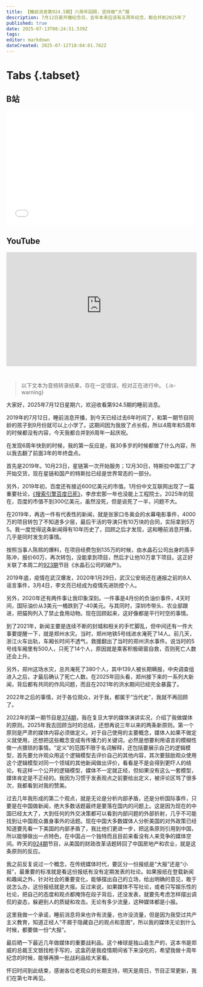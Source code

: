 ```yaml
---
title: 【睡前消息第924.5期】六周年回顾，坚持做“大”报
description: 7月12日是开播纪念日，去年本来应该有五周年纪念，都合并到2025年了
published: true
date: 2025-07-13T08:24:51.539Z
tags: 
editor: markdown
dateCreated: 2025-07-12T18:04:01.762Z
---
```


# Tabs {.tabset}
## B站
<div style="position: relative; padding: 30% 45%;">
<iframe style="position: absolute; width: 100%; height: 100%; left: 0; top: 0;" src="//player.bilibili.com/player.html?&bvid=BV1VTMRz1EPB&page=1&as_wide=1&high_quality=1&danmaku=1&autoplay=0" scrolling="no" border="0" frameborder="no" framespacing="0" allowfullscreen="true"></iframe>
</div>

<!--  睡前消息的西瓜视频账号仍处于禁言状态，暂时将其从模板中注释
## 西瓜视频
<div style="position: relative; padding: 30% 45%;">
<iframe style="position: absolute; top: 50%; left: 50%; transform: translate(-50%, -50%); width: 80%; height: 100%;" frameborder="0" src="https://www.ixigua.com/iframe/西瓜视频ID?autoplay=0" referrerpolicy="unsafe-url" allowfullscreen></iframe>
</div>
-->

## YouTube
<div style="position: relative; padding: 30% 45%;">
<iframe style="position: absolute; top: 0; left: 0; width: 100%; height: 100%;" src="https://www.youtube-nocookie.com/embed/YouTubeVID" title="YouTube video player" frameborder="0" allow="accelerometer; autoplay; clipboard-write; encrypted-media; gyroscope; picture-in-picture" allowfullscreen="true"></iframe>
</div>
  
# 

> 以下文本为音频转录结果，存在一定错误，校对正在进行中。
{.is-warning}

大家好，2025年7月12日星期六，欢迎收看第924.5期的睡前消息。

2019年的7月12日，睡前消息开播，到今天已经过去6年时间了，和第一期节目同龄的孩子到9月份就可以上小学了。这期间因为我放了点长假，所以4周年和5周年的时候都没有内容，今天我都合并到6周年一起庆祝。

在发现6周年快到的时候，我的第一反应是，我30多岁的时候都做了什么内容，所以我去翻了前面3年的年终盘点。

首先是2019年。10月23日，星链第一次开始服务；12月30日，特斯拉中国工厂才开始交货，现在星链和国产的特斯拉已经是世界常态的一部分。

另外，2019年初，百度还有接近600亿美元的市值。1月份中文互联网出现了一篇重要社论，[《搜索引擎百度已死》](https://user.guancha.cn/main/content?id=74055)，李彦宏那一年也没能上工程院士。2025年的现在，百度的市值不到300亿美元，虽然没死，但是说死了一半，问题不大。

在2019年，再选一件有代表性的新闻，就是张家口冬奥会的水幕电影事件，4000万的项目转包了不知道多少层，最后干活的导演只有10万块的合同，实际拿到5万5。我一度觉得这条新闻得有10年历史了，回顾之后才发现，这和睡前消息开播，几乎是同时发生的事情。

按照当事人陈熙的爆料，在项目经费包到135万的时候，由水晶石公司出身的高手陈冲，报价60万，再次转包，没能拿到项目，然后才让他10万拿下项目。这正好关联了本周二的[923期](/main/901-1000/923)节目《水晶石公司的破产》。

2019年底，疫情在武汉爆发，2020年1月29日，武汉公安局还在通报之前的8人谣言事件，3月4日，李文亮已经成为疫情先进防控个人。

另外，2020年还有两件事让我印象深刻。一件事是4月份的负油价事件，4天时间，国际油价从3美元一桶跌到了-40美元。与其同时，深圳市带头、农业部跟进，把猫狗列入了禁止食用动物。现在回顾起来，这好像都是平行时空的事情。

到了2021年，新闻主要是连续不断的封城和相关的手忙脚乱，但中间还有一件大事要提醒一下，就是郑州水灾。当时，郑州地铁5号线进水淹死了14人。前几天，浙江火车出轨，车厢长时间不透气，救援翻出了当时的郑州洪水事件。说当时的5号线车厢里有500人，只死了14个人，原因就是乘客积极砸窗自救，否则死亡人数还会上升。

另外，郑州这场水灾，总共淹死了380个人，其中139人被长期瞒报，中央调查组进入之后，才最后确认了死亡人数。在2025年回头看，郑州接下来的一系列大新闻，背后都有共同的作风问题，而且在2021年的洪水期间已经完全暴露了。

2022年之后的事情，对于各位观众，对于我，都属于“当代史”，我就不再回顾了。

2022年的第一期节目是[374期](/main/301-400/374)，我在复旦大学的媒体演讲实况，介绍了我做媒体的原则。2025年我去回顾当时的总结，还想再说三年以来的两条新原则。第一个原则是严肃的媒体内容必须做定义。对于自己使用的主要概念，媒体人如果不做定义就使用，还想把这些概念变成有传播力的关键词，必然是想要利用语言的模糊性做一点猥琐的事情。“定义”的范围不限于名词解释，还包括要展示自己的逻辑模型，首先要允许观众用这个逻辑模型去评价自己的其他内容，其次要鼓励观众使用这个逻辑模型对同一个领域的其他新闻做出评价，看看是不是会得到更吓人的结论。有这样一个公开的逻辑模型，媒体不一定就正经，但如果没有这么一套模型，媒体肯定是不正经的。我因为习惯于发表观点之前要给出定义，被评论区骂了很多次，我都看到对我的赞美。

过去几年我形成的第二个观点，就是无论是分析内部矛盾，还是分析国际事件，只要是在中国做新闻，绝大多数话题最终是要落在国内的问题上。这是因为现在的中国已经太大了，大到任何的外交决策都可以看到内部问题的外部折射，几乎不可能找到让中国观众置身事外的话题。现在中国大多数媒体人分析美国的对外政策已经知道要先看一下美国的内部矛盾了，我比他们更进一步，把这条原则引用到中国，所以能够做出一点特色，在中国占一个独特而且目前来看没有人来竞争的媒体空间。昨天的[924期](/main/901-1000/924)节目，从美国的财政改革话题转回了中国房地产和农业，就是这条原则的反应。

我之前反复说过一个概念，在传统媒体时代，要区分一份报纸是“大报”还是“小报”，最重要的标准就是看这份报纸有没有定期发表的社论。如果报纸在登载新闻和趣闻之外，针对社会的重要变化，能够摆出自己的立场，给出明确的意见，敢于说怎么办，这份报纸就是大报。反过来说，如果媒体不写社论，或者只写娱乐性的社论，把自己的态度和观点都掩饰在段子背后，还没发表，就要先考虑怎样摆出调侃的姿态，躲避别人的质疑和攻击。无论有多少流量，这种媒体都是小报。

这里我做一个承诺，睡前消息将来也许有流量，也许没流量，但是因为我受过共产主义教育，知道正经人“不屑于隐藏自己的观点和意图”，所以我的媒体无论到什么时候，都要做一份“大报”。

最后晒一下最近几年做媒体的重要战利品。这个棒球是独山县生产的，这本书是郑威的总裁王文银找枪手写的，这盒药是我疫情期间省下来没吃的，希望我做十周年纪念的时候，能够再换一批战利品给大家看。

怀旧时间到此结束，感谢各位老观众的长期支持，明天是周日，节目正常更新，我们在第七年再见。